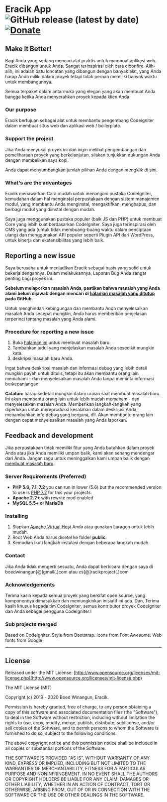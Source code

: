 # Eracik App ![GitHub release (latest by date)](https://img.shields.io/github/v/release/racikproject/eracik) [![Donate](https://img.shields.io/badge/Donate-PayPal-green.svg)](https://www.paypal.me/racikcore?locale.x=id_ID)

## Make it Better!

Bagi Anda yang sedang mencari alat praktis untuk membuat aplikasi web. Eracik dibangun untuk Anda. Sangat terinspirasi oleh cara cibonfire. Alih-alih, ini adalah batu loncatan yang dibangun dengan banyak alat, yang Anda harap Anda miliki dalam proyek tetapi tidak pernah memiliki banyak waktu untuk membangunnya.

Semua terpaket dalam antarmuka yang elegan yang akan membuat Anda bangga ketika Anda menyerahkan proyek kepada klien Anda.

### Our purpose

Eracik bertujuan sebagai alat untuk membantu pengembang Codeigniter dalam membuat situs web dan aplikasi web / boilerplate.

### Support the project

Jika Anda menyukai proyek ini dan ingin melihat pengembangan dan pemeliharaan proyek yang berkelanjutan, silakan tunjukkan dukungan Anda dengan membelikan saya kopi.

Anda dapat menyumbangkan jumlah pilihan Anda dengan mengklik [di sini](https://www.paypal.me/racikcore?locale.x=id_ID).

### What's are the advantages

Eracik menawarkan Cara mudah untuk menangani pustaka CodeIgniter, kemudahan dalam hal menginstal perpustakaan dengan sistem manajemen modul, yang membantu Anda menginstal, mengaktifkan, menghapus, dan berbagi modul yang diinstal dengan mudah.

Saya juga menggunakan pustaka populer (baik JS dan PHP) untuk membuat Core yang lebih kuat berdasarkan CodeIgniter. Saya juga terinspirasi oleh CMS yang ada (untuk tidak membuang-buang waktu dalam penciptaan ulang) dan menggunakan API populer seperti Plugin API dari WordPress, untuk kinerja dan ekstensibilitas yang lebih baik.

## Reporting a new issue

Saya berusaha untuk menjadikan Eracik sebagai basis yang solid untuk bekerja dengannya. Dalam melakukannya, Laporan Bug Anda sangat penting bagi proyek ini.

**Sebelum melaporkan masalah Anda, pastikan bahwa masalah yang Anda alami belum dijawab dengan mencari di [halaman masalah yang ditutup](https://github.com/racikproject/eracik/issues?q=is%3Aissue+is%3Aclosed) pada GitHub.**

Untuk menghindari kebingungan dan membantu Anda menyelesaikan masalah Anda secepat mungkin, Anda harus memberikan penjelasan terperinci tentang masalah yang Anda alami.

### Procedure for reporting a new issue

1. Buka [halaman ini](https://github.com/racikproject/eracik/issues/new) untuk membuat masalah baru.
2. Tambahkan judul yang menjelaskan masalah Anda sesedikit mungkin kata.
3. deskripsi masalah baru Anda.

Ingat bahwa deskripsi masalah dan informasi debug yang lebih detail mungkin payah untuk ditulis, tetapi itu akan membantu orang lain memahami - dan menyelesaikan masalah Anda tanpa meminta informasi berkepanjangan.

**Catatan:** harap sedetail mungkin dalam uraian saat membuat masalah baru. Ini akan membantu orang lain untuk lebih mudah memahami- dan menyelesaikan masalah Anda. Memberikan langkah-langkah yang diperlukan untuk mereproduksi kesalahan dalam deskripsi Anda, menambahkan info debug yang berguna, dll. Akan membantu orang lain dengan cepat menyelesaikan masalah yang Anda laporkan.

## Feedback and development

Jika perpustakaan tidak memiliki fitur yang Anda butuhkan dalam proyek Anda atau jika Anda memiliki umpan balik, kami akan senang mendengar dari Anda. Jangan ragu untuk meninggalkan kami umpan balik dengan [membuat masalah baru](https://github.com/racikproject/eracik/issues/new).

### Server Requirements (Preferred)

* **PHP 5.6, 7.1, 7.2** you can run in lower (5.6) but the recommended version to use is [PHP 7.2](http://php.net/manual/en/migration70.php) for this your projects. 
* **Apache 2.2+** with rewrite mod enabled
* **MySQL 5.5+ or MariaDb**

### Installing

1. Siapkan [Apache Virtual Host](https://gist.github.com/boedwinangun/368b62a18d0142659bb4966b7e1756d3) Anda atau gunakan Laragon untuk lebih mudah.
2. Root Web Anda harus disetel ke folder <strong>public</strong>.
3. Kemudian Ikuti langkah instalasi dengan beberapa langkah mudah.

### Contact

Jika Anda tidak mengerti sesuatu, Anda dapat berbicara dengan saya di boedwinangun[@]gmail(.)com atau cs[@]racikproject(.)com

### Acknowledgements

Terima kasih kepada semua proyek yang bersifat open source, yang komponennya dimasukkan dan memungkinkan inisiatif ini ada. Dan, Terima kasih khusus kepada tim CodeIgniter, semua kontributor proyek CodeIgniter dan Anda sebagai pengguna CodeIgniter.!

### Sub projects merged

Based on CodeIgniter. Style from Bootstrap. Icons from Font Awesome. Web fonts from Google.

---

License
-------------------------------------

Released under the MIT License: [http://www.opensource.org/licenses/mit-license.php](http://www.opensource.org/licenses/mit-license.php)

The MIT License (MIT)

Copyright (c) 2019 - 2020 Boed Winangun, Eracik.

Permission is hereby granted, free of charge, to any person obtaining a copy
of this software and associated documentation files (the "Software"), to deal
in the Software without restriction, including without limitation the rights
to use, copy, modify, merge, publish, distribute, sublicense, and/or sell
copies of the Software, and to permit persons to whom the Software is
furnished to do so, subject to the following conditions:

The above copyright notice and this permission notice shall be included in
all copies or substantial portions of the Software.

THE SOFTWARE IS PROVIDED "AS IS", WITHOUT WARRANTY OF ANY KIND, EXPRESS OR
IMPLIED, INCLUDING BUT NOT LIMITED TO THE WARRANTIES OF MERCHANTABILITY,
FITNESS FOR A PARTICULAR PURPOSE AND NONINFRINGEMENT. IN NO EVENT SHALL THE
AUTHORS OR COPYRIGHT HOLDERS BE LIABLE FOR ANY CLAIM, DAMAGES OR OTHER
LIABILITY, WHETHER IN AN ACTION OF CONTRACT, TORT OR OTHERWISE, ARISING FROM,
OUT OF OR IN CONNECTION WITH THE SOFTWARE OR THE USE OR OTHER DEALINGS IN
THE SOFTWARE.